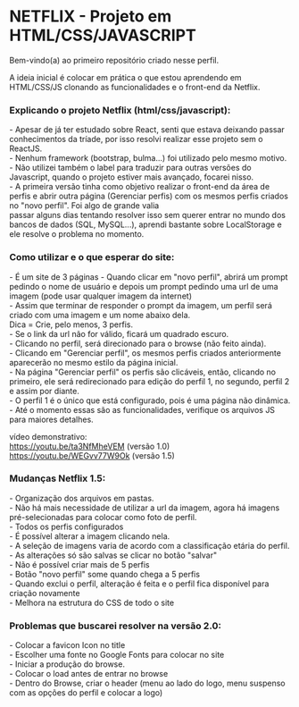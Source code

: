 <H1>NETFLIX - Projeto em HTML/CSS/JAVASCRIPT</H1>

Bem-vindo(a) ao primeiro repositório criado nesse perfil. 

A ideia inicial é colocar em prática o que estou aprendendo em HTML/CSS/JS clonando as funcionalidades e o front-end da Netflix.

<h3>Explicando o projeto Netflix (html/css/javascript):</h3>
 <p>- Apesar de já ter estudado sobre React, senti que estava deixando passar conhecimentos da tríade, por isso resolvi realizar esse projeto sem o ReactJS.<br>
 - Nenhum framework (bootstrap, bulma...) foi utilizado pelo mesmo motivo.<br>
 - Não utilizei também o label para traduzir para outras versões do Javascript, quando o projeto estiver mais avançado, focarei nisso.<br>
 - A primeira versão tinha como objetivo realizar o front-end da área de perfis e abrir outra página (Gerenciar perfis) com os mesmos perfis criados no "novo perfil". Foi algo de grande valia<br>
 passar alguns dias tentando resolver isso sem querer entrar no mundo dos bancos de dados (SQL, MySQL...), aprendi bastante sobre LocalStorage e ele resolve o problema no momento.</p>

<h3>Como utilizar e o que esperar do site:</h3>
<p>- É um site de 3 páginas
- Quando clicar em "novo perfil", abrirá um prompt pedindo o nome de usuário e depois um prompt pedindo uma url de uma imagem (pode usar qualquer imagem da internet)<br>
- Assim que terminar de responder o prompt da imagem, um perfil será criado com uma imagem e um nome abaixo dela.<br>
Dica = Crie, pelo menos, 3 perfis.<br>
- Se o link da url não for válido, ficará um quadrado escuro.<br>
- Clicando no perfil, será direcionado para o browse (não feito ainda).<br>
- Clicando em "Gerenciar perfil", os mesmos perfis criados anteriormente aparecerão no mesmo estilo da página inicial.<br>
- Na página "Gerenciar perfil" os perfis são clicáveis, então, clicando no primeiro, ele será redirecionado para edição do perfil 1, no segundo, perfil 2 e assim por diante.<br>
- O perfil 1 é o único que está configurado, pois é uma página não dinâmica.<br>
- Até o momento essas são as funcionalidades, verifique os arquivos JS para maiores detalhes.<br>
</p>

vídeo demonstrativo:<br>
https://youtu.be/ta3NfMheVEM (versão 1.0)<br>
https://youtu.be/WEGvv77W9Ok (versão 1.5)


<h3>Mudanças Netflix 1.5:</h3>
<p>- Organização dos arquivos em pastas.<br>
- Não há mais necessidade de utilizar a url da imagem, agora há imagens pré-selecionadas para colocar como foto de perfil.<br>
- Todos os perfis configurados<br>
- É possível alterar a imagem clicando nela.<br>
- A seleção de imagens varia de acordo com a classificação etária do perfil.<br>
- As alterações só são salvas se clicar no botão "salvar"<br>
- Não é possível criar mais de 5 perfis<br>
- Botão "novo perfil" some quando chega a 5 perfis<br>
- Quando exclui o perfil, alteração é feita e o perfil fica disponível para criação novamente<br>
- Melhora na estrutura do CSS de todo o site<br></p>

<h3>Problemas que buscarei resolver na versão 2.0:</h3>
<p>- Colocar a favicon Icon no title<br>
- Escolher uma fonte no Google Fonts para colocar no site<br>
- Iniciar a produção do browse.<br>
- Colocar o load antes de entrar no browse<br>
- Dentro do Browse, criar o header (menu ao lado do logo, menu suspenso com as opções do perfil e colocar a logo)</p>
